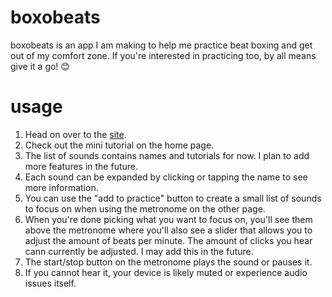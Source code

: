 # boxobeats

boxobeats is an app I am making to help me practice beat boxing and get out of my comfort zone. If you're interested in practicing too, by all means give it a go! 😊

# usage

1. Head on over to the [site](https://boxobeats.now.sh/). 
2. Check out the mini tutorial on the home page.
3. The list of sounds contains names and tutorials for now. I plan to add more features in the future.
4. Each sound can be expanded by clicking or tapping the name to see more information.
5. You can use the "add to practice" button to create a small list of sounds to focus on when using the metronome on the other page. 
6. When you're done picking what you want to focus on, you'll see them above the metronome where you'll also see a slider that allows you to adjust the amount of beats per minute. The amount of clicks you hear cann currently be adjusted. I may add this in the future.
7. The start/stop button on the metronome plays the sound or pauses it. 
8. If you cannot hear it, your device is likely muted or experience audio issues itself. 

